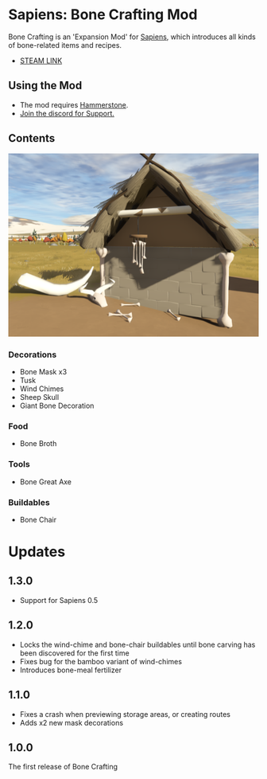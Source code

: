 # Sapiens: Bone Crafting Mod

Bone Crafting is an 'Expansion Mod' for [Sapiens](https://www.playsapiens.com/), which introduces all kinds of bone-related items and recipes.

- [STEAM LINK](https://steamcommunity.com/sharedfiles/filedetails/?id=2966239212)

## Using the Mod

- The mod requires [Hammerstone](https://steamcommunity.com/sharedfiles/filedetails/?id=2840825226).
- [Join the discord for Support.](https://discord.gg/WnN8hj2Fyg)

## Contents

![](assets/screenshot.png)

### Decorations

- Bone Mask x3
- Tusk
- Wind Chimes
- Sheep Skull
- Giant Bone Decoration

### Food

- Bone Broth

### Tools

- Bone Great Axe

### Buildables

- Bone Chair

# Updates

## 1.3.0

- Support for Sapiens 0.5

## 1.2.0

- Locks the wind-chime and bone-chair buildables until bone carving has been discovered for the first time
- Fixes bug for the bamboo variant of wind-chimes
- Introduces bone-meal fertilizer

## 1.1.0

- Fixes a crash when previewing storage areas, or creating routes
- Adds x2 new mask decorations

## 1.0.0

The first release of Bone Crafting
